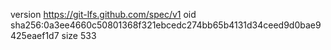 version https://git-lfs.github.com/spec/v1
oid sha256:0a3ee4660c50801368f321ebcedc274bb65b4131d34ceed9d0bae9425eaef1d7
size 533
